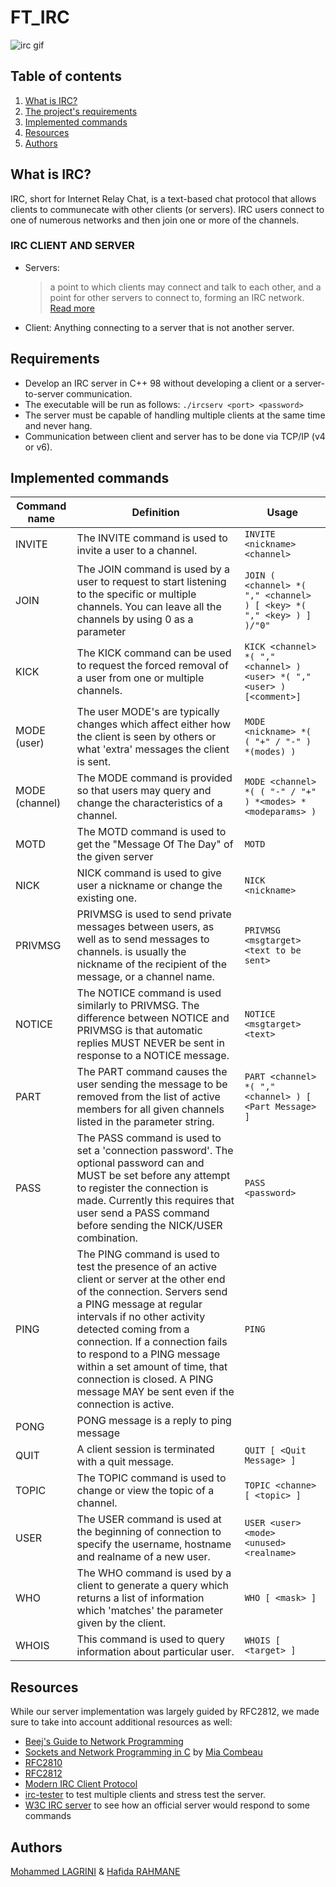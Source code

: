 # FT_IRC
![irc gif](https://github.com/Suigetsu/ft_irc/assets/57911923/35a77d1d-e128-40fe-861b-8e72c647bcc5)

## Table of contents
1. [What is IRC?](https://github.com/Suigetsu/ft_irc?tab=readme-ov-file#what-is-irc)
2. [The project's requirements](https://github.com/Suigetsu/ft_irc?tab=readme-ov-file#requirements)
3. [Implemented commands](https://github.com/Suigetsu/ft_irc?tab=readme-ov-file#implemented-commands)
4. [Resources](https://github.com/Suigetsu/ft_irc?tab=readme-ov-file#resources)
5. [Authors](https://github.com/Suigetsu/ft_irc?tab=readme-ov-file#authors)

## What is IRC?
IRC, short for Internet Relay Chat, is a text-based chat protocol that allows clients to communecate with other clients (or servers). IRC users connect to one of numerous networks and then join one or more of the channels.
### IRC CLIENT AND SERVER
- Servers:
  > a point to which clients may connect and talk to each other, and a point for other servers to connect to, forming an IRC network. [Read more](https://modern.ircdocs.horse/#servers)
- Client: Anything connecting to a server that is not another server.
## Requirements
* Develop an IRC server in C++ 98 without developing a client or a server-to-server communication.
* The executable will be run as follows: ```./ircserv <port> <password>```
* The server must be capable of handling multiple clients at the same time and never hang.
* Communication between client and server has to be done via TCP/IP (v4 or v6).
## Implemented commands
| Command name | Definition | Usage |
| ------------- | ------------- | ------------- |
| INVITE | The INVITE command is used to invite a user to a channel. | ```INVITE <nickname> <channel>``` |
| JOIN | The JOIN command is used by a user to request to start listening to the specific or multiple channels. You can leave all the channels by using 0 as a parameter | ```JOIN ( <channel> *( "," <channel> ) [ <key> *( "," <key> ) ] )/"0"``` |
| KICK | The KICK command can be used to request the forced removal of a user from one or multiple channels. | ```KICK <channel> *( "," <channel> ) <user> *( "," <user> ) [<comment>]``` |
| MODE (user) | The user MODE's are typically changes which affect either how the client is seen by others or what 'extra' messages the client is sent. | ```MODE <nickname> *( ( "+" / "-" ) *(modes) )``` |
| MODE (channel) | The MODE command is provided so that users may query and change the characteristics of a channel. | ```MODE <channel> *( ( "-" / "+" ) *<modes> *<modeparams> )``` |
| MOTD | The MOTD command is used to get the "Message Of The Day" of the given server | ```MOTD``` |
| NICK | NICK command is used to give user a nickname or change the existing one. | ```NICK <nickname>``` |
| PRIVMSG | PRIVMSG is used to send private messages between users, as well as to send messages to channels.  <msgtarget> is usually the nickname of the recipient of the message, or a channel name. | ```PRIVMSG <msgtarget> <text to be sent>``` |
| NOTICE | The NOTICE command is used similarly to PRIVMSG. The difference between NOTICE and PRIVMSG is that automatic replies MUST NEVER be sent in response to a NOTICE message. | ```NOTICE <msgtarget> <text>``` |
| PART | The PART command causes the user sending the message to be removed from the list of active members for all given channels listed in the parameter string. | ```PART <channel> *( "," <channel> ) [ <Part Message> ]``` |
| PASS | The PASS command is used to set a 'connection password'. The optional password can and MUST be set before any attempt to register the connection is made.  Currently this requires that user send a PASS command before sending the NICK/USER combination. | ```PASS <password>``` |
| PING | The PING command is used to test the presence of an active client or server at the other end of the connection. Servers send a PING message at regular intervals if no other activity detected coming from a connection. If a connection fails to respond to a PING message within a set amount of time, that connection is closed. A PING message MAY be sent even if the connection is active. | ``` PING ``` |
| PONG | PONG message is a reply to ping message |  |
| QUIT | A client session is terminated with a quit message. | ``` QUIT [ <Quit Message> ] ``` |
| TOPIC | The TOPIC command is used to change or view the topic of a channel. | ``` TOPIC <channe> [ <topic> ] ``` |
| USER | The USER command is used at the beginning of connection to specify the username, hostname and realname of a new user. | ``` USER <user> <mode> <unused> <realname> ``` |
| WHO | The WHO command is used by a client to generate a query which returns a list of information which 'matches' the <mask> parameter given by the client. | ``` WHO [ <mask> ] ``` |
| WHOIS | This command is used to query information about particular user. | ``` WHOIS [ <target> ] ``` |
## Resources
While our server implementation was largely guided by RFC2812, we made sure to take into account additional resources as well:
* [Beej's Guide to Network Programming](https://beej.us/guide/bgnet/html/)
* [Sockets and Network Programming in C](https://www.codequoi.com/en/sockets-and-network-programming-in-c/) by [Mia Combeau](https://www.codequoi.com/en/author/mcombeau/)
* [RFC2810](https://datatracker.ietf.org/doc/html/rfc2810)
* [RFC2812](https://datatracker.ietf.org/doc/html/rfc2812)
* [Modern IRC Client Protocol](https://modern.ircdocs.horse/)
* [irc-tester](https://github.com/bennamrouche/irc-tester) to test multiple clients and stress test the server.
* [W3C IRC server](https://webirc.w3.org/) to see how an official server would respond to some commands
## Authors
[Mohammed LAGRINI](https://www.linkedin.com/in/mohammed-lagrini/) & [Hafida RAHMANE](https://www.linkedin.com/in/hafida-rahmane-ab22931ab/)
